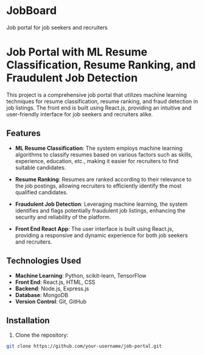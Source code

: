 # JobBoard
Job portal for job seekers and recruiters
# Job Portal with ML Resume Classification, Resume Ranking, and Fraudulent Job Detection

This project is a comprehensive job portal that utilizes machine learning techniques for resume classification, resume ranking, and fraud detection in job listings. The front end is built using React.js, providing an intuitive and user-friendly interface for job seekers and recruiters alike.

## Features

- **ML Resume Classification**: The system employs machine learning algorithms to classify resumes based on various factors such as skills, experience, education, etc., making it easier for recruiters to find suitable candidates.

- **Resume Ranking**: Resumes are ranked according to their relevance to the job postings, allowing recruiters to efficiently identify the most qualified candidates.

- **Fraudulent Job Detection**: Leveraging machine learning, the system identifies and flags potentially fraudulent job listings, enhancing the security and reliability of the platform.

- **Front End React App**: The user interface is built using React.js, providing a responsive and dynamic experience for both job seekers and recruiters.

## Technologies Used

- **Machine Learning**: Python, scikit-learn, TensorFlow
- **Front End**: React.js, HTML, CSS
- **Backend**: Node.js, Express.js
- **Database**: MongoDB
- **Version Control**: Git, GitHub

## Installation

1. Clone the repository:

```bash
git clone https://github.com/your-username/job-portal.git
